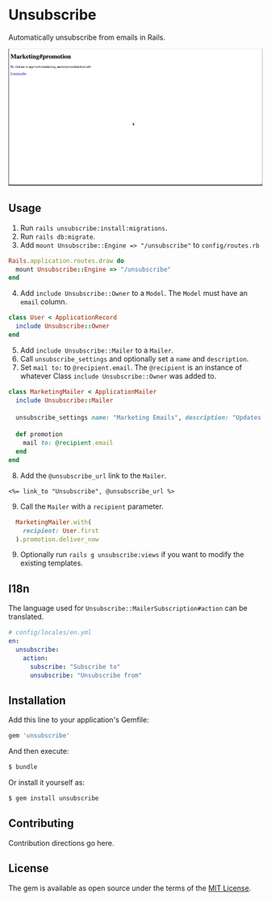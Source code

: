# Unsubscribe

Automatically unsubscribe from emails in Rails.

![Demo](./docs/demo.gif)

## Usage

1. Run `rails unsubscribe:install:migrations`.
2. Run `rails db:migrate`.
3. Add `mount Unsubscribe::Engine => "/unsubscribe"` to `config/routes.rb`

```ruby
Rails.application.routes.draw do
  mount Unsubscribe::Engine => "/unsubscribe"
end
```

4. Add `include Unsubscribe::Owner` to a `Model`. The `Model` must have an `email` column.

```ruby
class User < ApplicationRecord
  include Unsubscribe::Owner
end
```

5. Add `include Unsubscribe::Mailer` to a `Mailer`.
6. Call `unsubscribe_settings` and optionally set a `name` and `description`.
7. Set `mail to:` to `@recipient.email`. The `@recipient` is an instance of whatever Class `include Unsubscribe::Owner` was added to.

```ruby
class MarketingMailer < ApplicationMailer  
  include Unsubscribe::Mailer

  unsubscribe_settings name: "Marketing Emails", description: "Updates on promotions and sales."

  def promotion
    mail to: @recipient.email
  end  
end
```

8. Add the `@unsubscribe_url` link to the `Mailer`.

```html+erb
<%= link_to "Unsubscribe", @unsubscribe_url %>
```

9. Call the `Mailer` with a `recipient` parameter.

```ruby
  MarketingMailer.with(
    recipient: User.first
  ).promotion.deliver_now
```

9. Optionally run `rails g unsubscribe:views` if you want to modify the existing templates.

## I18n

The language used for `Unsubscribe::MailerSubscription#action` can be translated.

```yml
# config/locales/en.yml
en:
  unsubscribe:
    action:
      subscribe: "Subscribe to"
      unsubscribe: "Unsubscribe from"
```

## Installation

Add this line to your application's Gemfile:

```ruby
gem 'unsubscribe'
```

And then execute:
```bash
$ bundle
```

Or install it yourself as:
```bash
$ gem install unsubscribe
```

## Contributing

Contribution directions go here.

## License

The gem is available as open source under the terms of the [MIT License](https://opensource.org/licenses/MIT).